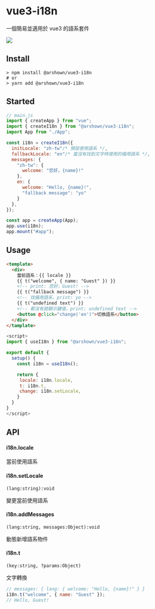 # vue3-i18n

一個簡易並適用於 vue3 的語系套件

[![](https://img.shields.io/npm/v/@arshown/vue3-i18n)](https://www.npmjs.com/package/@arshown/vue3-i18n)


## Install

```shell
> npm install @arshown/vue3-i18n
# or
> yarn add @arshown/vue3-i18n
```

## Started

```javascript
// main.js
import { createApp } from "vue";
import { createI18n } from "@arshown/vue3-i18n";
import App from "./App";

const i18n = createI18n({
  initLocale: "zh-tw"/* 預設使用語系 */,
  fallbackLocale: "en"/* 當沒有找到文字時使用的備用語系 */,
  messages: {
    "zh-tw": {
      welcome: "您好，{name}!"  
    },
    en: {
      welcome: "Hello, {name}!",
      "fallback message": "yo"
    }
  },
});

const app = createApp(App);
app.use(i18n);
app.mount("#app");
```

## Usage
```html
<template>
  <div>
    當前語系：{{ locale }}
    {{ t("welcome", { name: "Guest" }) }}
    <!-- print: 您好，Guest! --> 
    {{ t("fallback message") }}
    <!-- 找備用語系，print: yo --> 
    {{ t("undefined text") }}
    <!-- 都沒有就顯示鍵值，print: undefined text --> 
    <button @click="change('en')">切換語系</button>
  </div>
</tamplate>
```

```javascript
<script>
import { useI18n } from "@arshown/vue3-i18n";

export default {
  setup() {
    const i18n = useI18n();

    return {
     locale: i18n.locale,
     t: i18n.t,
     change: i18n.setLocale,
    }
  }
}
</script>
```

## API

#### i18n.locale

當前使用語系


#### i18n.setLocale

`(lang:string):void`

變更當前使用語系


#### i18n.addMessages

`(lang:string, messages:Object):void`

動態新增語系物件


#### i18n.t

`(key:string, ?params:Object)`

文字轉換

```javascript
// messages: { lang: { welcome: "Hello, {name}!" } }
i18n.t("welcome", { name: "Guest" });
// Hello, Guest!
```
